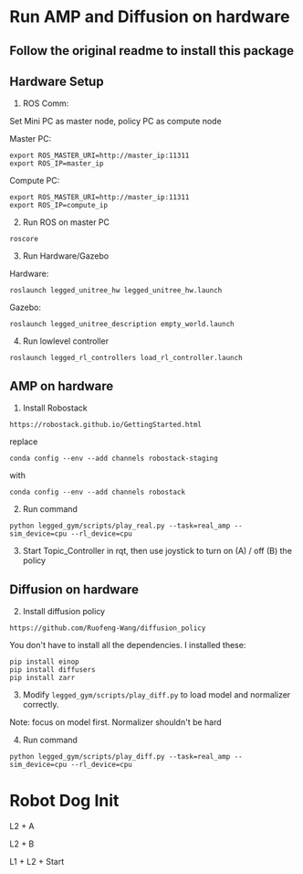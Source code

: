 # Run AMP and Diffusion on hardware #

## Follow the original readme to install this package

## Hardware Setup
1. ROS Comm: 

Set Mini PC as master node, policy PC as compute node

Master PC: 
```
export ROS_MASTER_URI=http://master_ip:11311
export ROS_IP=master_ip
```

Compute PC: 
```
export ROS_MASTER_URI=http://master_ip:11311
export ROS_IP=compute_ip
```

2. Run ROS on master PC
```
roscore
```

3. Run Hardware/Gazebo

Hardware: 
```
roslaunch legged_unitree_hw legged_unitree_hw.launch
```

Gazebo: 
```
roslaunch legged_unitree_description empty_world.launch
```

4. Run lowlevel controller

```
roslaunch legged_rl_controllers load_rl_controller.launch
```

## AMP on hardware
1. Install Robostack

```https://robostack.github.io/GettingStarted.html```

replace 
```
conda config --env --add channels robostack-staging
```

with 
```
conda config --env --add channels robostack
```

2. Run command

```
python legged_gym/scripts/play_real.py --task=real_amp --sim_device=cpu --rl_device=cpu
```

3. Start Topic_Controller in rqt, then use joystick to turn on (A) / off (B) the policy

## Diffusion on hardware


2. Install diffusion policy

```https://github.com/Ruofeng-Wang/diffusion_policy```

You don't have to install all the dependencies. I installed these: 
```
pip install einop
pip install diffusers
pip install zarr
```

3. Modify ```legged_gym/scripts/play_diff.py``` to load model and normalizer correctly. 

Note: focus on model first. Normalizer shouldn't be hard


4. Run command
```
python legged_gym/scripts/play_diff.py --task=real_amp --sim_device=cpu --rl_device=cpu
```


# Robot Dog Init

L2 + A

L2 + B

L1 + L2 + Start

